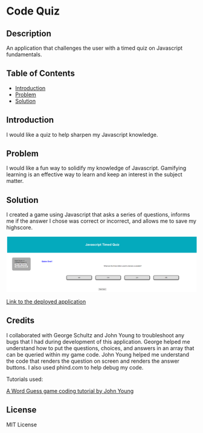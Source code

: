 # Code Quiz

## Description

An application that challenges the user with a timed quiz on Javascript fundamentals.

## Table of Contents

- [Introduction](#introduction)
- [Problem](#problem)
- [Solution](#solution)

## Introduction

I would like a quiz to help sharpen my Javascript knowledge.

## Problem

I would like a fun way to solidify my knowledge of Javascript. Gamifying learning is an effective way to learn and keep an interest in the subject matter.

## Solution

I created a game using Javascript that asks a series of questions, informs me if the answer I chose was correct or incorrect, and allows me to save my highscore.

![Screenshot of the game](./assets/screenshot.png)

[Link to the deployed application](https://ktetsuyama.github.io/Code_Quiz/)

## Credits

I collaborated with George Schultz and John Young to troubleshoot any bugs that I had during development of this application. George helped me understand how to put the questions, choices, and answers in an array that can be queried within my game code. John Young helped me understand the code that renders the question on screen and renders the answer buttons. I also used phind.com to help debug my code.

Tutorials used:

[A Word Guess game coding tutorial by John Young](https://www.loom.com/share/29b038373f6243b6ad7a1883c6e0d0ee)

## License

MIT License
